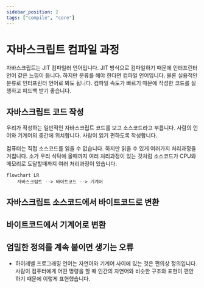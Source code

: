 ```yaml
---
sidebar_position: 2
tags: ["compile", "core"]
---
```


# 자바스크립트 컴파일 과정

자바스크립트는 JIT 컴파일러 언어입니다. JIT 방식으로 컴파일하기 때문에 인터프린터 언어 같은 느낌이 듭니다. 하지만 분류를 해야 한다면 컴파일 언어입니다. 물론 실용적인 분류로 인터프린터 언어로 봐도 됩니다. 컴파일 속도가 빠르기 때문에 작성한 코드를 실행하고 피드백 받기 좋습니다.

## 자바스크립트 코드 작성

우리가 작성하는 일반적인 자바스크립트 코드를 보고 소스코드라고 부릅니다. 사람의 언어와 기계어의 중간에 위치합니다. 사람이 읽기 편하도록 작성합니다.

컴퓨터는 직접 소스코드를 읽을 수 없습니다. 하지만 읽을 수 있게 여러가지 처리과정을 거칩니다. 소가 우리 식탁에 올때까지 여러 처리과정이 있는 것처럼 소스코드가 CPU와 메모리로 도달할때까지 여러 처리과정이 있습니다.

```mermaid
flowchart LR
    자바스크립트 --> 바이트코드 --> 기계어
```

## 자바스크립트 소스코드에서 바이트코드로 변환

## 바이트코드에서 기계어로 변환

## 엄밀한 정의를 계속 붙이면 생기는 오류

- 하이레벨 프로그래밍 언어는 자연어와 기계어 사이에 있는 것은 편의상 정의입니다. 사람이 컴퓨터에게 어떤 명령을 할 때 인간의 자연어와 비슷한 구조와 표현이 편안하기 때문에 이렇게 표현했습니다.

<!-- https://curryyou.tistory.com/237 -->

<!-- https://velog.io/@namezin/javascript-%EB%8F%99%EC%9E%91-%EC%9B%90%EB%A6%AC -->
